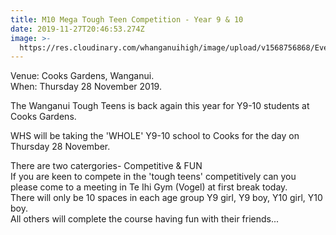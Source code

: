 ```yaml
---
title: M10 Mega Tough Teen Competition - Year 9 & 10
date: 2019-11-27T20:46:53.274Z
image: >-
  https://res.cloudinary.com/whanganuihigh/image/upload/v1568756868/Events/Tough-Teen-Save-the-Date-2019-2-300x189.png
---
```

Venue:  Cooks Gardens, Wanganui.  
When:  Thursday 28 November 2019.

The Wanganui Tough Teens is back again this year for Y9-10 students at Cooks Gardens. 

WHS will be taking the 'WHOLE' Y9-10 school to Cooks for the day on Thursday 28 November.

There are two catergories- Competitive & FUN  
If you are keen to compete in the 'tough teens' competitively can you please come to a meeting in Te Ihi Gym (Vogel) at first break today.  
There will only be 10 spaces in each age group Y9 girl, Y9 boy, Y10 girl, Y10 boy.  
All others will complete the course having fun with their friends...
